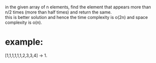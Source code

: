 in the given array of n elements, find the element that appears more than n/2 times (more than half times) and return the same.  
this is better solution and hence the time complexity is o(2n) and space complexity is o(n).  
# example:
[1,1,1,1,1,1,2,3,3,4] -> 1.
